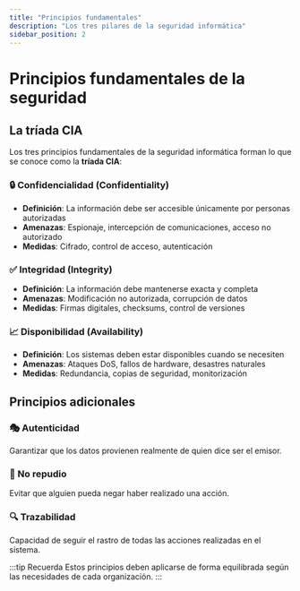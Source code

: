 ```yaml
---
title: "Principios fundamentales"
description: "Los tres pilares de la seguridad informática"
sidebar_position: 2
---
```


# Principios fundamentales de la seguridad

## La tríada CIA

Los tres principios fundamentales de la seguridad informática forman lo que se conoce como la **tríada CIA**:

### 🔒 Confidencialidad (Confidentiality)
- **Definición**: La información debe ser accesible únicamente por personas autorizadas
- **Amenazas**: Espionaje, intercepción de comunicaciones, acceso no autorizado
- **Medidas**: Cifrado, control de acceso, autenticación

### ✅ Integridad (Integrity)  
- **Definición**: La información debe mantenerse exacta y completa
- **Amenazas**: Modificación no autorizada, corrupción de datos
- **Medidas**: Firmas digitales, checksums, control de versiones

### 📈 Disponibilidad (Availability)
- **Definición**: Los sistemas deben estar disponibles cuando se necesiten
- **Amenazas**: Ataques DoS, fallos de hardware, desastres naturales
- **Medidas**: Redundancia, copias de seguridad, monitorización

## Principios adicionales

### 🎭 Autenticidad
Garantizar que los datos provienen realmente de quien dice ser el emisor.

### 📝 No repudio
Evitar que alguien pueda negar haber realizado una acción.

### 🔍 Trazabilidad
Capacidad de seguir el rastro de todas las acciones realizadas en el sistema.

:::tip Recuerda
Estos principios deben aplicarse de forma equilibrada según las necesidades de cada organización.
:::
